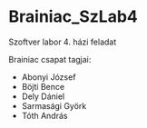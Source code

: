 Brainiac_SzLab4
===============

Szoftver labor 4. házi feladat

Brainiac csapat tagjai:
- Abonyi József
- Böjti Bence
- Dely Dániel
- Sarmasági Györk
- Tóth András
